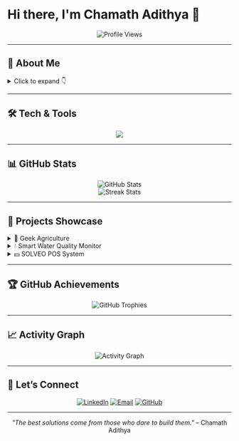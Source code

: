# Hi there, I'm Chamath Adithya 👋

<div align="center">
  <img src="https://komarev.com/ghpvc/?username=Chamath-Adithya&style=flat-square&color=blue" alt="Profile Views" />
</div>

---

## 🚀 About Me

<details>
<summary>Click to expand 👇</summary>

👨‍💻 **Founder & CTO of SOLVEO** — merging software development with IoT, automation, and real-world problem solving.

- 🌍 Based in Sri Lanka
- 🛠️ Full-Stack Dev: React · Next.js · Electron · DuckDB · Tailwind CSS
- 🔌 IoT & Embedded: Arduino · ESP32 · MQTT · Sensor Networks
- ☁️ Cloud & DevOps: Firebase · GitHub Actions · Docker

</details>

---

## 🛠️ Tech & Tools

<p align="center">
  <img src="https://skillicons.dev/icons?i=react,nextjs,electron,nodejs,arduino,esp32,git,githubactions,tailwind,firebase" />
</p>

---

## 📊 GitHub Stats

<div align="center">
  <img src="https://github-readme-stats.vercel.app/api?username=Chamath-Adithya&show_icons=true&theme=radical&hide_border=true" alt="GitHub Stats" />
</div>

<div align="center">
  <img src="https://github-readme-streak-stats.herokuapp.com/?user=Chamath-Adithya&theme=radical&hide_border=true" alt="Streak Stats" />
</div>

---

## 📂 Projects Showcase

<details>
<summary>🌾 Geek Agriculture</summary>

**Smart farming automation platform**

- Built with Next.js, ESP32 integration, and CSS animations
- Real-time IoT data visualizations with dynamic backgrounds

</details>

<details>
<summary>💧 Smart Water Quality Monitor</summary>

**Live TDS & temperature tracking device**

- ESP32 + TDS + DHT11 + LDR sensors
- Cloud-logged metrics & custom alert dashboard

</details>

<details>
<summary>💵 SOLVEO POS System</summary>

**Touch-friendly modern POS**

- React · DuckDB · Electron
- Barcode scanning, multi-user auth, and printable receipts

</details>

---

## 🏆 GitHub Achievements

<div align="center">
  <img src="https://github-profile-trophy.vercel.app/?username=Chamath-Adithya&theme=radical&no-frame=true&row=1&column=7" alt="GitHub Trophies" />
</div>

---

## 📈 Activity Graph

<div align="center">
  <img src="https://github-readme-activity-graph.vercel.app/graph?username=Chamath-Adithya&theme=react-dark&hide_border=true" alt="Activity Graph" />
</div>

---

## 🤝 Let’s Connect

<p align="center">
  <a href="https://linkedin.com/in/chamathadithya"><img src="https://img.shields.io/badge/-LinkedIn-0077B5?style=for-the-badge&logo=linkedin&logoColor=white" alt="LinkedIn" /></a>
  <a href="mailto:chamath.adithya@gmail.com"><img src="https://img.shields.io/badge/-Email-D14836?style=for-the-badge&logo=gmail&logoColor=white" alt="Email" /></a>
  <a href="https://github.com/Chamath-Adithya"><img src="https://img.shields.io/badge/-GitHub-181717?style=for-the-badge&logo=github&logoColor=white" alt="GitHub" /></a>
</p>

---

<div align="center">
  <em>"The best solutions come from those who dare to build them."</em>  
  – Chamath Adithya
</div>

